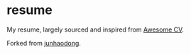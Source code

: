 # resume
My resume, largely sourced and inspired from [Awesome CV](https://github.com/posquit0/Awesome-CV).

Forked from [junhaodong](https://github.com/junhaodong/resume).
